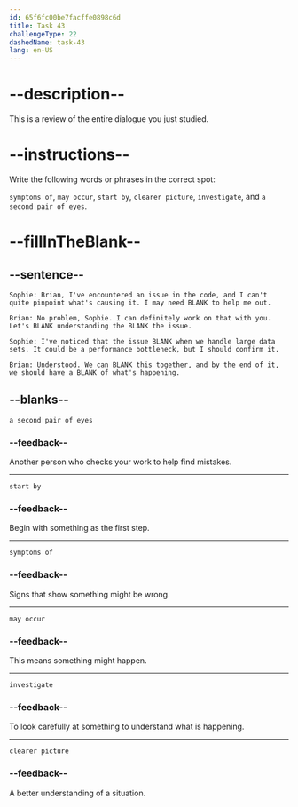 ```yaml
---
id: 65f6fc00be7facffe0898c6d
title: Task 43
challengeType: 22
dashedName: task-43
lang: en-US
---
```


<!-- REVIEW -->

# --description--

This is a review of the entire dialogue you just studied.

# --instructions--

Write the following words or phrases in the correct spot:

`symptoms of`, `may occur`, `start by`, `clearer picture`, `investigate`, and `a second pair of eyes`.

# --fillInTheBlank--

## --sentence--

`Sophie: Brian, I've encountered an issue in the code, and I can't quite pinpoint what's causing it. I may need BLANK to help me out.`

`Brian: No problem, Sophie. I can definitely work on that with you. Let's BLANK understanding the BLANK the issue.`

`Sophie: I've noticed that the issue BLANK when we handle large data sets. It could be a performance bottleneck, but I should confirm it.`

`Brian: Understood. We can BLANK this together, and by the end of it, we should have a BLANK of what's happening.`

## --blanks--

`a second pair of eyes`

### --feedback--

Another person who checks your work to help find mistakes.

---

`start by`

### --feedback--

Begin with something as the first step.

---

`symptoms of`

### --feedback--

Signs that show something might be wrong.

---

`may occur`

### --feedback--

This means something might happen.

---

`investigate`

### --feedback--

To look carefully at something to understand what is happening.

---

`clearer picture`

### --feedback--

A better understanding of a situation.
